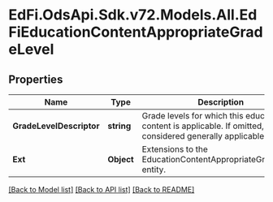 # EdFi.OdsApi.Sdk.v72.Models.All.EdFiEducationContentAppropriateGradeLevel

## Properties

Name | Type | Description | Notes
------------ | ------------- | ------------- | -------------
**GradeLevelDescriptor** | **string** | Grade levels for which this education content is applicable. If omitted, considered generally applicable. | 
**Ext** | **Object** | Extensions to the EducationContentAppropriateGradeLevel entity. | [optional] 

[[Back to Model list]](../README.md#documentation-for-models) [[Back to API list]](../README.md#documentation-for-api-endpoints) [[Back to README]](../README.md)

